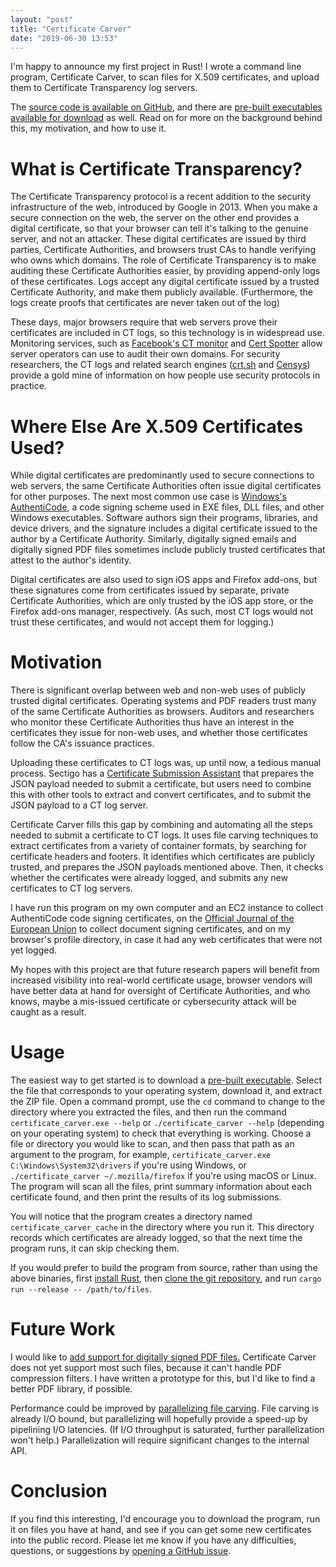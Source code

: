 ```yaml
---
layout: "post"
title: "Certificate Carver"
date: "2019-06-30 13:53"
---
```


I'm happy to announce my first project in Rust! I wrote a command line program, Certificate Carver, to scan files for X.509 certificates, and upload them to Certificate Transparency log servers.

The [source code is available on GitHub](https://github.com/divergentdave/certificate_carver), and there are [pre-built executables available for download](https://github.com/divergentdave/certificate_carver/releases/latest) as well. Read on for more on the background behind this, my motivation, and how to use it.

# What is Certificate Transparency?

The Certificate Transparency protocol is a recent addition to the security infrastructure of the web, introduced by Google in 2013. When you make a secure connection on the web, the server on the other end provides a digital certificate, so that your browser can tell it's talking to the genuine server, and not an attacker. These digital certificates are issued by third parties, Certificate Authorities, and browsers trust CAs to handle verifying who owns which domains. The role of Certificate Transparency is to make auditing these Certificate Authorities easier, by providing append-only logs of these certificates. Logs accept any digital certificate issued by a trusted Certificate Authority, and make them publicly available. (Furthermore, the logs create proofs that certificates are never taken out of the log)

These days, major browsers require that web servers prove their certificates are included in CT logs, so this technology is in widespread use. Monitoring services, such as [Facebook's CT monitor](https://developers.facebook.com/tools/ct/) and [Cert Spotter](https://sslmate.com/certspotter/) allow server operators can use to audit their own domains. For security researchers, the CT logs and related search engines ([crt.sh](https://crt.sh/) and [Censys](https://censys.io/)) provide a gold mine of information on how people use security protocols in practice.

# Where Else Are X.509 Certificates Used?

While digital certificates are predominantly used to secure connections to web servers, the same Certificate Authorities often issue digital certificates for other purposes. The next most common use case is [Windows's AuthentiCode](https://en.wikipedia.org/wiki/Code_signing#Implementations), a code signing scheme used in EXE files, DLL files, and other Windows executables. Software authors sign their programs, libraries, and device drivers, and the signature includes a digital certificate issued to the author by a Certificate Authority. Similarly, digitally signed emails and digitally signed PDF files sometimes include publicly trusted certificates that attest to the author's identity.

Digital certificates are also used to sign iOS apps and Firefox add-ons, but these signatures come from certificates issued by separate, private Certificate Authorities, which are only trusted by the iOS app store, or the Firefox add-ons manager, respectively. (As such, most CT logs would not trust these certificates, and would not accept them for logging.)

# Motivation

There is significant overlap between web and non-web uses of publicly trusted digital certificates. Operating systems and PDF readers trust many of the same Certificate Authorities as browsers. Auditors and researchers who monitor these Certificate Authorities thus have an interest in the certificates they issue for non-web uses, and whether those certificates follow the CA's issuance practices.

Uploading these certificates to CT logs was, up until now, a tedious manual process. Sectigo has a [Certificate Submission Assistant](https://crt.sh/gen-add-chain) that prepares the JSON payload needed to submit a certificate, but users need to combine this with other tools to extract and convert certificates, and to submit the JSON payload to a CT log server.

Certificate Carver fills this gap by combining and automating all the steps needed to submit a certificate to CT logs. It uses file carving techniques to extract certificates from a variety of container formats, by searching for certificate headers and footers. It identifies which certificates are publicly trusted, and prepares the JSON payloads mentioned above. Then, it checks whether the certificates were already logged, and submits any new certificates to CT log servers.

I have run this program on my own computer and an EC2 instance to collect AuthentiCode code signing certificates, on the [Official Journal of the European Union](https://eur-lex.europa.eu/oj/direct-access.html) to collect document signing certificates, and on my browser's profile directory, in case it had any web certificates that were not yet logged.

My hopes with this project are that future research papers will benefit from increased visibility into real-world certificate usage, browser vendors will have better data at hand for oversight of Certificate Authorities, and who knows, maybe a mis-issued certificate or cybersecurity attack will be caught as a result.

# Usage

The easiest way to get started is to download a [pre-built executable](https://github.com/divergentdave/certificate_carver/releases/latest). Select the file that corresponds to your operating system, download it, and extract the ZIP file. Open a command prompt, use the `cd` command to change to the directory where you extracted the files, and then run the command `certificate_carver.exe --help` or `./certificate_carver --help` (depending on your operating system) to check that everything is working. Choose a file or directory you would like to scan, and then pass that path as an argument to the program, for example, `certificate_carver.exe C:\Windows\System32\drivers` if you're using Windows, or `./certificate_carver ~/.mozilla/firefox` if you're using macOS or Linux. The program will scan all the files, print summary information about each certificate found, and then print the results of its log submissions.

You will notice that the program creates a directory named `certificate_carver_cache` in the directory where you run it. This directory records which certificates are already logged, so that the next time the program runs, it can skip checking them.

If you would prefer to build the program from source, rather than using the above binaries, first [install Rust](https://rustup.rs/), then [clone the git repository](https://git-scm.com/book/en/v2/Git-Basics-Getting-a-Git-Repository#_git_cloning), and run `cargo run --release -- /path/to/files`.

# Future Work

I would like to [add support for digitally signed PDF files.](https://github.com/divergentdave/certificate_carver/issues/14) Certificate Carver does not yet support most such files, because it can't handle PDF compression filters. I have written a prototype for this, but I'd like to find a better PDF library, if possible.

Performance could be improved by [parallelizing file carving](https://github.com/divergentdave/certificate_carver/issues/13). File carving is already I/O bound, but parallelizing will hopefully provide a speed-up by pipelining I/O latencies. (If I/O throughput is saturated, further parallelization won't help.) Parallelization will require significant changes to the internal API.

# Conclusion

If you find this interesting, I'd encourage you to download the program, run it on files you have at hand, and see if you can get some new certificates into the public record. Please let me know if you have any difficulties, questions, or suggestions by [opening a GitHub issue](https://github.com/divergentdave/certificate_carver/issues/new).
